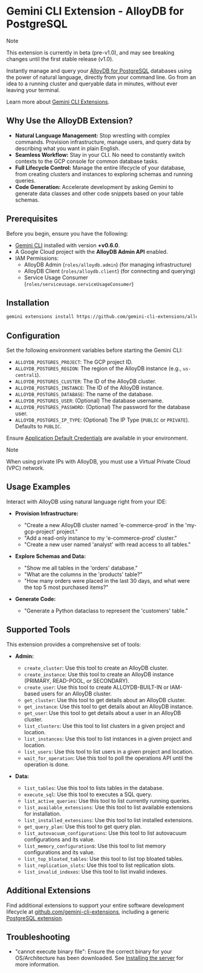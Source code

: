 # Gemini CLI Extension - AlloyDB for PostgreSQL

> [!NOTE]
> This extension is currently in beta (pre-v1.0), and may see breaking changes until the first stable release (v1.0).

Instantly manage and query your [AlloyDB for PostgreSQL](https://cloud.google.com/alloydb) databases using the power of natural language, directly from your command line. Go from an idea to a running cluster and queryable data in minutes, without ever leaving your terminal.

Learn more about [Gemini CLI Extensions](https://github.com/google-gemini/gemini-cli/blob/main/docs/extension.md).

## Why Use the AlloyDB Extension?

*   **Natural Language Management:** Stop wrestling with complex commands. Provision infrastructure, manage users, and query data by describing what you want in plain English.
*   **Seamless Workflow:** Stay in your CLI. No need to constantly switch contexts to the GCP console for common database tasks.
*   **Full Lifecycle Control:** Manage the entire lifecycle of your database, from creating clusters and instances to exploring schemas and running queries.
*   **Code Generation:** Accelerate development by asking Gemini to generate data classes and other code snippets based on your table schemas.

## Prerequisites

Before you begin, ensure you have the following:

*   [Gemini CLI](https://github.com/google-gemini/gemini-cli) installed with version **+v0.6.0**.
*   A Google Cloud project with the **AlloyDB Admin API** enabled.
*   IAM Permissions:
    *   AlloyDB Admin (`roles/alloydb.admin`) (for managing infrastructure)
    *   AlloyDB Client (`roles/alloydb.client`) (for connecting and querying)
    *   Service Usage Consumer (`roles/serviceusage.serviceUsageConsumer`)

## Installation

```bash
gemini extensions install https://github.com/gemini-cli-extensions/alloydb
```

## Configuration

Set the following environment variables before starting the Gemini CLI:

*   `ALLOYDB_POSTGRES_PROJECT`: The GCP project ID.
*   `ALLOYDB_POSTGRES_REGION`: The region of the AlloyDB instance (e.g., `us-central1`).
*   `ALLOYDB_POSTGRES_CLUSTER`: The ID of the AlloyDB cluster.
*   `ALLOYDB_POSTGRES_INSTANCE`: The ID of the AlloyDB instance.
*   `ALLOYDB_POSTGRES_DATABASE`: The name of the database.
*   `ALLOYDB_POSTGRES_USER`: (Optional) The database username.
*   `ALLOYDB_POSTGRES_PASSWORD`: (Optional) The password for the database user.
*   `ALLOYDB_POSTGRES_IP_TYPE`: (Optional) The IP Type (`PUBLIC` or `PRIVATE`). Defaults to `PUBLIC`.

Ensure [Application Default Credentials](https://cloud.google.com/docs/authentication/gcloud) are available in your environment.

> [!NOTE]
> When using private IPs with AlloyDB, you must use a Virtual Private Cloud (VPC) network.

## Usage Examples

Interact with AlloyDB using natural language right from your IDE:

*   **Provision Infrastructure:**
    * "Create a new AlloyDB cluster named 'e-commerce-prod' in the 'my-gcp-project' project."
    * "Add a read-only instance to my 'e-commerce-prod' cluster."
    * "Create a new user named 'analyst' with read access to all tables."

*   **Explore Schemas and Data:**
    * "Show me all tables in the 'orders' database."
    * "What are the columns in the 'products' table?"
    * "How many orders were placed in the last 30 days, and what were the top 5 most purchased items?"

*   **Generate Code:**
    * "Generate a Python dataclass to represent the 'customers' table."

## Supported Tools

This extension provides a comprehensive set of tools:

*   **Admin:**
	* `create_cluster`: Use this tool to create an AlloyDB cluster.
	* `create_instance`: Use this tool to create an AlloyDB instance (PRIMARY, READ-POOL, or SECONDARY).
	* `create_user`: Use this tool to create ALLOYDB-BUILT-IN or IAM-based users for an AlloyDB cluster.
    * `get_cluster`: Use this tool to get details about an AlloyDB cluster.
	* `get_instance`: Use this tool to get details about an AlloyDB instance.
	* `get_user`: Use this tool to get details about a user in an AlloyDB cluster.
	* `list_clusters`: Use this tool to list clusters in a given project and location.
	* `list_instances`: Use this tool to list instances in a given project and location.
	* `list_users`: Use this tool to list users in a given project and location.
    * `wait_for_operation`: Use this tool to poll the operations API until the operation is done.

*   **Data:**
    * `list_tables`: Use this tool to lists tables in the database.
    * `execute_sql`: Use this tool to executes a SQL query.
    * `list_active_queries`: Use this tool to list currently running queries.
    * `list_available_extensions`: Use this tool to list available extensions for installation.
    * `list_installed_extensions`: Use this tool to list installed extensions.
    * `get_query_plan`: Use this tool to get query plan.
    * `list_autovacuum_configurations`: Use this tool to list autovacuum configurations and its value.
    * `list_memory_configuration`s: Use this tool to list memory configurations and its value.
    * `list_top_bloated_tables`: Use this tool to list top bloated tables.
    * `list_replication_slots`: Use this tool to list replication slots.
    * `list_invalid_indexes`: Use this tool to list invalid indexes.

## Additional Extensions

Find additional extensions to support your entire software development lifecycle at [github.com/gemini-cli-extensions](https://github.com/gemini-cli-extensions), including a generic [PostgreSQL extension](https://github.com/gemini-cli-extensions/postgres).

## Troubleshooting

* "cannot execute binary file": Ensure the correct binary for your OS/Architecture has been downloaded. See [Installing the server](https://googleapis.github.io/genai-toolbox/getting-started/introduction/#installing-the-server) for more information.
